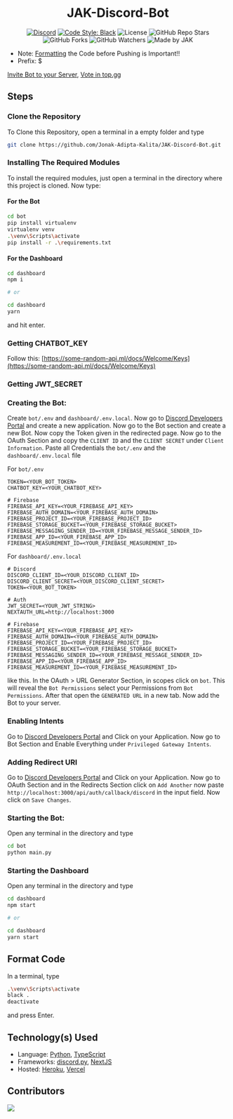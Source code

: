 <div align='center'>

# JAK-Discord-Bot

[![Discord](https://img.shields.io/discord/752800104112717826?style=for-the-badge)](https://discord.gg/S3UfGkW)
[![Code Style: Black](https://img.shields.io/badge/Code%20Style-Black-000000.svg?style=for-the-badge)](https://github.com/psf/black)
![License](https://img.shields.io/github/license/Jonak-Adipta-Kalita/JAK-Discord-Bot?style=for-the-badge)
![GitHub Repo Stars](https://img.shields.io/github/stars/Jonak-Adipta-Kalita/JAK-Discord-Bot?style=for-the-badge)
![GitHub Forks](https://img.shields.io/github/forks/Jonak-Adipta-Kalita/JAK-Discord-Bot?style=for-the-badge)
![GitHub Watchers](https://img.shields.io/github/watchers/Jonak-Adipta-Kalita/JAK-Discord-Bot?style=for-the-badge)
![Made by JAK](https://img.shields.io/badge/BeastNight%20TV-Made%20by%20JAK-blue?style=for-the-badge)

</div>

-   Note: [Formatting](#format-code) the Code before Pushing is Important!!
-   Prefix: $

[Invite Bot to your Server](https://jak-discord-bot.vercel.app/),
[Vote in top.gg](https://top.gg/bot/756402881913028689)

## Steps

### Clone the Repository

To Clone this Repository, open a terminal in a empty folder and type

```bash
git clone https://github.com/Jonak-Adipta-Kalita/JAK-Discord-Bot.git
```

### Installing The Required Modules

To install the required modules, just open a terminal in the directory where this project is cloned. Now type:

#### For the Bot

```bash
cd bot
pip install virtualenv
virtualenv venv
.\venv\Scripts\activate
pip install -r .\requirements.txt
```

#### For the Dashboard

```bash
cd dashboard
npm i

# or

cd dashboard
yarn
```

and hit enter.

### Getting CHATBOT_KEY

Follow this: [https://some-random-api.ml/docs/Welcome/Keys](https://some-random-api.ml/docs/Welcome/Keys)

### Getting JWT_SECRET

### Creating the Bot:

Create `bot/.env` and `dashboard/.env.local`. Now go to [Discord Developers Portal](https://discord.com/developers/applications) and create a new application.
Now go to the Bot section and create a new Bot. Now copy the Token given in the redirected page. Now go to the OAuth Section and
copy the `CLIENT ID` and the `CLIENT SECRET` under `Client Information`.
Paste all Credentials the `bot/.env` and the `dashboard/.env.local` file

For `bot/.env`

```env
TOKEN=<YOUR_BOT_TOKEN>
CHATBOT_KEY=<YOUR_CHATBOT_KEY>

# Firebase
FIREBASE_API_KEY=<YOUR_FIREBASE_API_KEY>
FIREBASE_AUTH_DOMAIN=<YOUR_FIREBASE_AUTH_DOMAIN>
FIREBASE_PROJECT_ID=<YOUR_FIREBASE_PROJECT_ID>
FIREBASE_STORAGE_BUCKET=<YOUR_FIREBASE_STORAGE_BUCKET>
FIREBASE_MESSAGING_SENDER_ID=<YOUR_FIREBASE_MESSAGE_SENDER_ID>
FIREBASE_APP_ID=<YOUR_FIREBASE_APP_ID>
FIREBASE_MEASUREMENT_ID=<YOUR_FIREBASE_MEASUREMENT_ID>
```

For `dashboard/.env.local`

```env
# Discord
DISCORD_CLIENT_ID=<YOUR_DISCORD_CLIENT_ID>
DISCORD_CLIENT_SECRET=<YOUR_DISCORD_CLIENT_SECRET>
TOKEN=<YOUR_BOT_TOKEN>

# Auth
JWT_SECRET=<YOUR_JWT_STRING>
NEXTAUTH_URL=http://localhost:3000

# Firebase
FIREBASE_API_KEY=<YOUR_FIREBASE_API_KEY>
FIREBASE_AUTH_DOMAIN=<YOUR_FIREBASE_AUTH_DOMAIN>
FIREBASE_PROJECT_ID=<YOUR_FIREBASE_PROJECT_ID>
FIREBASE_STORAGE_BUCKET=<YOUR_FIREBASE_STORAGE_BUCKET>
FIREBASE_MESSAGING_SENDER_ID=<YOUR_FIREBASE_MESSAGE_SENDER_ID>
FIREBASE_APP_ID=<YOUR_FIREBASE_APP_ID>
FIREBASE_MEASUREMENT_ID=<YOUR_FIREBASE_MEASUREMENT_ID>
```

like this. In the OAuth > URL Generator Section, in scopes click on `bot`. This will reveal the `Bot Permissions` select your
Permissions from `Bot Permissions`. After that open the `GENERATED URL` in a new tab. Now add the Bot to your server.

### Enabling Intents

Go to [Discord Developers Portal](https://discord.com/developers/applications) and Click on your Application. Now go to Bot
Section and Enable Everything under `Privileged Gateway Intents`.

### Adding Redirect URI

Go to [Discord Developers Portal](https://discord.com/developers/applications) and Click on your Application. Now go to OAuth
Section and in the Redirects Section click on `Add Another` now paste `http://localhost:3000/api/auth/callback/discord` in the
input field. Now click on `Save Changes`.

### Starting the Bot:

Open any terminal in the directory and type

```bash
cd bot
python main.py
```

### Starting the Dashboard

Open any terminal in the directory and type

```bash
cd dashboard
npm start

# or

cd dashboard
yarn start
```

## Format Code

In a terminal, type

```bash
.\venv\Scripts\activate
black .
deactivate
```

and press Enter.

## Technology(s) Used

-   Language: [Python](https://python.org/), [TypeScript](https://www.typescriptlang.org/)
-   Frameworks: [discord.py](https://discordpy.readthedocs.io/), [NextJS](https://nextjs.org/)
-   Hosted: [Heroku](https://heroku.com/), [Vercel](https://vercel.com/)

## Contributors

<a href = "https://github.com/Jonak-Adipta-Kalita/JAK-Discord-Bot/graphs/contributors">
	<img src = "https://contrib.rocks/image?repo=Jonak-Adipta-Kalita/JAK-Discord-Bot"/>
</a>
